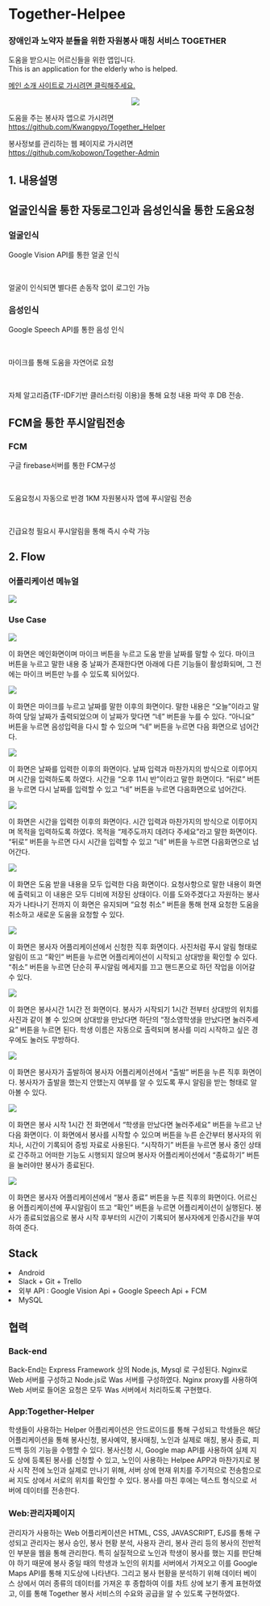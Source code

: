 <H1>Together-Helpee</H1>
<H3>장애인과 노약자 분들을 위한 자원봉사 매칭 서비스 TOGETHER </H3>
<p>도움을 받으시는 어르신들을 위한 앱입니다.<br>
This is an application for the elderly who is helped.</p>
<p><a href="http://lim-bo.com/">메인 소개 사이트로 가시려면 클릭해주세요.</a></p>
<p align="center" width=500 height=500> <img src="https://github.com/jun-m-park/Elderly/blob/master/logo.gif"/> </p>
<p>도움을 주는 봉사자 앱으로 가시려면 <a href="https://github.com/Kwangpyo/Together_Helper">https://github.com/Kwangpyo/Together_Helper</a></p>
<p>봉사정보를 관리하는 웹 페이지로 가시려면 <a href="https://github.com/kobowon/Together-Admin">https://github.com/kobowon/Together-Admin</a></p>

<H2>1. 내용설명</H2>
<H2>얼굴인식을 통한 자동로그인과 음성인식을 통한 도움요청</H2>
  <H3>얼굴인식</H3>
    <p>Google Vision API를 통한 얼굴 인식</p><br>
      <p>얼굴이 인식되면 별다른 손동작 없이 로그인 가능</p>
  <H3>음성인식</H3>
    <p>Google Speech API를 통한 음성 인식</p><br>
      <p>마이크를 통해 도움을 자연어로 요청</p><br>
        <p>자체 알고리즘(TF-IDF기반 클러스터링 이용)을 통해 요청 내용 파악 후 DB 전송.</p>
<H2>FCM을 통한 푸시알림전송</H2>
  <H3>FCM</H3>
    <p>구글 firebase서버를 통한 FCM구성</p><br>
      <p>도움요청시 자동으로 반경 1KM 자원봉사자 앱에 푸시알림 전송</p><br>
        <p>긴급요청 필요시 푸시알림을 통해 즉시 수락 가능</p>
<H2>2. Flow</H2>
<H3>어플리케이션 메뉴얼</H3>
<img src="https://github.com/jun-m-park/Together-Helpee/blob/master/mockup/flow.png"></img>
<H3>Use Case</H3>
<img src="https://github.com/jun-m-park/Together-Helpee/blob/master/mockup/app1.png"></img>
<p>이 화면은 메인화면이며 마이크 버튼을 누르고 도움 받을 날짜를 말할 수 있다. 마이크 버튼을 누르고 말한 내용 중 날짜가 존재한다면 아래에 다른 기능들이 활성화되며, 그 전에는 마이크 버튼만 누를 수 있도록 되어있다.</p>
<img src="https://github.com/jun-m-park/Together-Helpee/blob/master/mockup/app2.png"></img>
<p>이 화면은 마이크를 누르고 날짜를 말한 이후의 화면이다. 말한 내용은 “오늘”이라고 말하여 당일 날짜가 출력되었으며 이 날짜가 맞다면 “네” 버튼을 누를 수 있다. “아니요” 버튼을 누르면 음성입력을 다시 할 수 있으며 “네” 버튼을 누르면 다음 화면으로 넘어간다.</p>
<img src="https://github.com/jun-m-park/Together-Helpee/blob/master/mockup/app3.png"></img>
<p>이 화면은 날짜를 입력한 이후의 화면이다. 날짜 입력과 마찬가지의 방식으로 이루어지며 시간을 입력하도록 하였다. 시간을 “오후 11시 반”이라고 말한 화면이다. “뒤로” 버튼을 누르면 다시 날짜를 입력할 수 있고 “네” 버튼을 누르면 다음화면으로 넘어간다.</p>
<img src="https://github.com/jun-m-park/Together-Helpee/blob/master/mockup/app4.png"></img>
<p>이 화면은 시간을 입력한 이후의 화면이다. 시간 입력과 마찬가지의 방식으로 이루어지며 목적을 입력하도록 하였다. 목적을 “제주도까지 데려다 주세요”라고 말한 화면이다. “뒤로” 버튼을 누르면 다시 시간을 입력할 수 있고 “네” 버튼을 누르면 다음화면으로 넘어간다.</p>
<img src="https://github.com/jun-m-park/Together-Helpee/blob/master/mockup/app5.png"></img>
<p>이 화면은 도움 받을 내용을 모두 입력한 다음 화면이다. 요청사항으로 말한 내용이 화면에 출력되고 이 내용은 모두 디비에 저장된 상태이다. 이를 도와주겠다고 자원하는 봉사자가 나타나기 전까지 이 화면은 유지되며 “요청 취소” 버튼을 통해 현재 요청한 도움을 취소하고 새로운 도움을 요청할 수 있다.</p>
<img src="https://github.com/jun-m-park/Together-Helpee/blob/master/mockup/app6.png"></img>
<p>이 화면은 봉사자 어플리케이션에서 신청한 직후 화면이다. 사진처럼 푸시 알림 형태로 알림이 뜨고 “확인” 버튼을 누르면 어플리케이션이 시작되고 상대방을 확인할 수 있다. “취소” 버튼을 누르면 단순히 푸시알림 메세지를 끄고 핸드폰으로 하던 작업을 이어갈 수 있다.</p>
<img src="https://github.com/jun-m-park/Together-Helpee/blob/master/mockup/app7.png"></img>
<p>이 화면은 봉사시간 1시간 전 화면이다. 봉사가 시작되기 1시간 전부터 상대방의 위치를 사진과 같이 볼 수 있으며 상대방을 만났다면 하단의 “정소영학생을 만났다면 눌러주세요” 버튼을 누르면 된다. 학생 이름은 자동으로 출력되며 봉사를 미리 시작하고 싶은 경우에도 눌러도 무방하다.</p>
<img src="https://github.com/jun-m-park/Together-Helpee/blob/master/mockup/app8.png"></img>
<p>이 화면은 봉사자가 출발하여 봉사자 어플리케이션에서 “출발” 버튼을 누른 직후 화면이다. 봉사자가 출발을 했는지 안했는지 여부를 알 수 있도록 푸시 알림을 받는 형태로 알아볼 수 있다.</p>
<img src="https://github.com/jun-m-park/Together-Helpee/blob/master/mockup/app9.png"></img>
<p>이 화면은 봉사 시작 1시간 전 화면에서 “학생을 만났다면 눌러주세요” 버튼을 누르고 난 다음 화면이다. 이 화면에서 봉사를 시작할 수 있으며 버튼을 누른 순간부터 봉사자의 위치나, 시간이 기록되어 증빙 자료로 사용된다. “시작하기” 버튼을 누르면 봉사 중인 상태로 간주하고 어떠한 기능도 시행되지 않으며 봉사자 어플리케이션에서 “종료하기” 버튼을 눌러야만 봉사가 종료된다.</p>
<img src="https://github.com/jun-m-park/Together-Helpee/blob/master/mockup/app10.png"></img>
<p>이 화면은 봉사자 어플리케이션에서 “봉사 종료” 버튼을 누른 직후의 화면이다. 어르신용 어플리케이션에 푸시알림이 뜨고 “확인” 버튼을 누르면 어플리케이션이 실행된다. 봉사가 종료되었음으로 봉사 시작 후부터의 시간이 기록되어 봉사자에게 인증시간을 부여하여 준다.</p>

<H2>Stack</H2>
<li>Android</li>
<li>Slack + Git + Trello</li>
<li>외부 API : Google Vision Api + Google Speech Api + FCM</li>
<li>MySQL</li>
<H2>협력</H2>
<H3>Back-end</H3>
<p>Back-End는 Express Framework 상의 Node.js, Mysql 로 구성된다.  Nginx로 Web 서버를 구성하고 Node.js로 Was 서버를 구성하였다. Nginx proxy를 사용하여 Web 서버로 들어온 요청은 모두 Was 서버에서 처리하도록 구현했다.</p>
<H3>App:Together-Helper</H3>
<p>학생들이 사용하는 Helper 어플리케이션은 안드로이드를 통해 구성되고 학생들은 해당 어플리케이션을 통해 봉사신청, 봉사예약, 봉사매칭, 노인과 실제로 매칭, 봉사 종료, 피드백 등의 기능을 수행할 수 있다. 봉사신청 시, Google map API를 사용하여 실제 지도 상에 등록된 봉사를 신청할 수 있고, 노인이 사용하는 Helpee APP과 마찬가지로 봉사 시작 전에 노인과 실제로 만나기 위해, 서버 상에 현재 위치를 주기적으로 전송함으로써 지도 상에서 서로의 위치를 확인할 수 있다. 봉사를 마친 후에는 텍스트 형식으로 서버에 데이터를 전송한다.</p>
<H3>Web:관리자페이지</H3>
<p>관리자가 사용하는 Web 어플리케이션은 HTML, CSS, JAVASCRIPT, EJS를 통해 구성되고 관리자는 봉사 승인, 봉사 현황 분석, 사용자 관리, 봉사 관리 등의 봉사의 전반적인 부분을 웹을 통해 관리한다. 특히 실질적으로 노인과 학생이 봉사를 했는 지를 판단해야 하기 때문에 봉사 중일 때의 학생과 노인의 위치를 서버에서 가져오고 이를 Google Maps API를 통해 지도상에 나타낸다. 그리고 봉사 현황을 분석하기 위해 데이터 베이스 상에서 여러 종류의 데이터를 가져온 후 종합하여 이를 차트 상에 보기 좋게 표현하였고, 이를 통해 Together 봉사 서비스의 수요와 공급을 알 수 있도록 구현하였다.</p>
